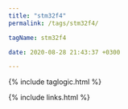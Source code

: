 ```yaml
---
title: "stm32f4"
permalink: /tags/stm32f4/

tagName: stm32f4

date: 2020-08-28 21:43:37 +0300

---
```


{% include taglogic.html %}

{% include links.html %}
